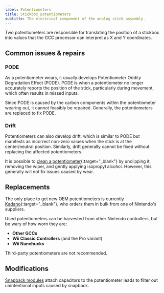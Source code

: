 ```yaml
---
label: Potentiometers
title: Stickbox potentiometers
subtitle: The electrical component of the analog stick assembly.
---
```


Two potentiometers are responsible for translating the position of a stickbox into values that the GCC processor can interpret as X and Y coordinates.

## Common issues & repairs

### PODE

As a potentiometer wears, it usually develops Potentiometer Oddity Degradation Effect (PODE). PODE is when a potentiometer no longer accurately reports the position of the stick, particularly during movement, which often results in missed inputs.

Since PODE is caused by the carbon components within the potentiometer wearing out, it cannot feasibly be repaired. Generally, the potentiometers are replaced to fix PODE.

### Drift

Potentiometers can also develop drift, which is similar to PODE but manifests as incorrect non-zero values when the stick is at the center/neutral position. Similarly, drift generally cannot be fixed without replacing the affected potentiometers.

It is possible to [clean a potentiometer](https://www.youtube.com/watch?v=lPJ2ST9vTfQ){:target="\_blank"} by unclipping it, removing the wiper, and gently applying isopropyl alcohol. However, this generally will not fix issues caused by wear.

## Replacements

The only place to get new OEM potentiometers is currently [Kadano](https://kadano.biz){:target="\_blank"}, who orders them in bulk from one of Nintendo's suppliers.

Used potentiometers can be harvested from other Nintendo controllers, but be wary of how worn they are:

- **Other GCCs**
- **Wii Classic Controllers** (and the Pro variant)
- **Wii Nunchucks**

Third-party potentiometers are not recommended.

## Modifications

[Snapback modules](./mods/snapback) attach capacitors to the potentiometer leads to filter out unintentional inputs caused by snapback.
